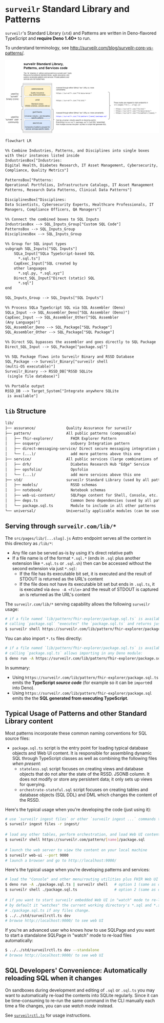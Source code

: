 # `surveilr` Standard Library and Patterns

`surveilr`'s Standard Library (`std`) and Patterns are written in Deno-flavored
TypeScript and **require Deno 1.40+** to run.

To understand terminology, see
http://surveilr.com/blog/surveilr-core-vs-patterns/.

![lib content access points](./endpoints.drawio.png)

```mermaid
flowchart LR

%% Combine Industries, Patterns, and Disciplines into single boxes with their instances listed inside
IndustriesBox["Industries:
Digital Health, Diabetes Research, IT Asset Management, Cybersecurity, Compliance, Quality Metrics"]

PatternsBox["Patterns:
Operational Portfolios, Infrastructure Catalogs, IT Asset Management Patterns, Research Data Patterns, Clinical Data Patterns"]

DisciplinesBox["Disciplines:
Data Scientists, Cybersecurity Experts, Healthcare Professionals, IT Managers, Compliance Officers, QA Managers"]

%% Connect the combined boxes to SQL Inputs
IndustriesBox --> SQL_Inputs_Group["Custom SQL Code"]
PatternsBox --> SQL_Inputs_Group
DisciplinesBox --> SQL_Inputs_Group

%% Group for SQL input types
subgraph SQL_Inputs["SQL Inputs"]
    SQLa_Input["SQLa TypeScript-based SQL
      *.sql.ts"]
    CapExec_Input["SQL created by 
    other languages
      *.sql.py, *.sql.xyz"]
    Direct_SQL_Input["Direct (static) SQL
      *.sql"]
end

SQL_Inputs_Group --> SQL_Inputs["SQL Inputs"]

%% Process SQLa TypeScript SQL via SQL Assembler (Deno)
SQLa_Input --> SQL_Assembler_Deno["SQL Assembler (Deno)"]
CapExec_Input --> SQL_Assembler_Other["SQL Assembler
(Any Language)"]
SQL_Assembler_Deno --> SQL_Package["SQL Package"]
SQL_Assembler_Other --> SQL_Package["SQL Package"]

%% Direct SQL bypasses the assembler and goes directly to SQL Package
Direct_SQL_Input --> SQL_Package["package.sql"]

%% SQL Package flows into Surveilr Binary and RSSD Database
SQL_Package --> Surveilr_Binary["surveilr shell
(multi-OS executable)"]
Surveilr_Binary --> RSSD_DB["RSSD SQLite
 (single file database)"]

%% Portable output
RSSD_DB --> Target_System["Integrate anywhere SQLite
 is available"]
```

## `lib` Structure

```md
lib/
├── assurance/              Quality Assurance for surveilr
├── pattern/                All public patterns (composable)
│   ├── fhir-explorer/        FHIR Explorer Pattern
│   ├── osquery/              osQuery Integration pattern
│   ├── direct-messaging-service/ Direct secure messaging integration pattern
│   └── (...)/                add more patterns above this one
├── service/                All public services (large combinations of patterns)
│   ├── drh/                  Diabetes Research Hub "Edge" Service
│   ├── opsfolio/             Opsfolio
│   └── (...)/                add more services above this one
├── std/                    surveilr Standard Library (used by all patterns)
│   ├── models/               RSSD schemas
│   ├── notebook/             Notebook schemas
│   ├── web-ui-content/       SQLPage content for Shell, Console, etc.
│   ├── deps.ts               Common Deno dependencies (used by all patterns)
│   └── package.sql.ts        Module to include in all other patterns
└── universal/              Universally applicable modules (can be used anywhere)
```

## Serving through `surveilr.com/lib/*`

The `src/pages/lib/[...slug].js` Astro endpoint serves all the content in this
directory as `/lib/*`:

- Any file can be served as-is by using it's direct relative path
- If a file name is of the format `*.sql.*` (ends in `.sql` plus another
  extension like `*.sql.ts` or `.sql.sh`) then can be accessed without the
  second extension via just `*.sql`:
  - If the file has its executable bit set, it is executed and the result of
    STDOUT is returned as the URL's content
  - If the file does not have its executable bit set but ends in `.sql.ts`, it
    is executed via `deno -A <file>` and the result of STDOUT is captured an is
    returned as the URL's content

The `surveilr.com/lib/*` serving capability allows the following `surveilr`
usage:

```bash
# if a file named `lib/pattern/fhir-explorer/package.sql.ts` is available then
# calling `package.sql` "executes" the `package.sql.ts` and returns just SQL
$ surveilr shell https://surveilr.com/lib/pattern/fhir-explorer/package.sql
```

You can also import `*.ts` files directly:

```bash
# if a file named `lib/pattern/fhir-explorer/package.sql.ts` is available then
# calling `package.sql.ts` allows importing in any Deno module:
$ deno run -A https://surveilr.com/lib/pattern/fhir-explorer/package.sql.ts
```

In summary:

- Using `https://surveilr.com/lib/pattern/fhir-explorer/package.sql.ts` emits
  the **TypeScript _source code_** (for example so it can be `import`ed into
  Deno).
- Using `https://surveilr.com/lib/pattern/fhir-explorer/package.sql` emits the
  the **SQL generated from executing TypeScript**.

## Typical Usage of Patterns and other Standard Library content

Most patterns incorporate these common naming conventions for SQL source files:

- `package.sql.ts` script is the entry point for loading typical database
  objects and Web UI content. It is responsible for assembling dynamic SQL
  through TypeScript classes as well as combining the following files _when
  present_:
  - `stateless.sql` script focuses on creating views and database objects that
    do not alter the state of the RSSD. JSONB column. It does not modify or
    store any persistent data; it only sets up views for querying.
  - `orchestrate-stateful.sql` script focuses on creating tables and database
    objects (SQL DDL) and DML which changes the content of the RSSD.

Here's the typical usage when you're developing the code (just using it):

```bash
# use `surveilr ingest files` or other `surveilr ingest ...` commands to prepare RSSD
$ surveilr ingest files -r ingest/

# load any other tables, perform orchestration, and load Web UI content
$ surveilr shell https://surveilr.com/pattern/[name]/package.sql

# launch the web server to view the content on your local machine
$ surveilr web-ui --port 9000
# launch a browser and go to http://localhost:9000/
```

Here's the typical usage when you're developing patterns and services:

```bash
# load the "Console" and other menu/routing utilities plus FHIR Web UI (both are same, just run one)
$ deno run -A ./package.sql.ts | surveilr shell   # option 1 (same as option 2)
$ surveilr shell ./package.sql.ts                 # option 2 (same as option 1)

# if you want to start surveilr embedded Web UI in "watch" mode to re-load files automatically;
# by default it "watches" the current working directory's *.sql and *.sql.ts files and reloads
# ./package.sql.ts if any files change.
$ ../../std/surveilrctl.ts dev
# browse http://localhost:9000/ to see web UI
```

If you're an advanced user who knows how to use SQLPage and you want to start a
standalone SQLPage in "watch" mode to re-load files automatically:

```bash
$ ../../std/surveilrctl.ts dev --standalone
# browse http://localhost:9000/ to see web UI
```

## SQL Developers' Convenience: Automatically reloading SQL when it changes

On sandboxes during development and editing of `.sql` or `.sql.ts` you may want
to automatically re-load the contents into SQLite regularly. Since it can be
time-consuming to re-run the same command in the CLI manually each time a file
changes, you can use _watch mode_ instead.

See [`surveilrctl.ts`](std/surveilrctl.ts) for usage instructions.
